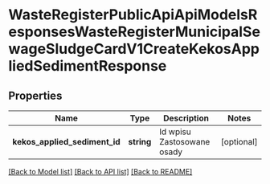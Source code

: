 # WasteRegisterPublicApiApiModelsResponsesWasteRegisterMunicipalSewageSludgeCardV1CreateKekosAppliedSedimentResponse

## Properties
Name | Type | Description | Notes
------------ | ------------- | ------------- | -------------
**kekos_applied_sediment_id** | **string** | Id wpisu Zastosowane osady | [optional] 

[[Back to Model list]](../README.md#documentation-for-models) [[Back to API list]](../README.md#documentation-for-api-endpoints) [[Back to README]](../README.md)


